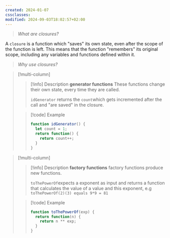 ```yaml
---
created: 2024-01-07
cssclasses: 
modified: 2024-09-03T18:02:57+02:00
---
```


> *What are closures?*

A `closure` is a function which "saves" its own state, even after the scope of the function is left.  This means that the function "remembers" its original scope, including any variables and functions defined within it.

> *Why use closures?*

> [!multi-column]
> 
>> [!info] Description
>> **generator functions**
>> These functions change their own state, every time they are called.
>>
>> `idGenerator` returns the `count`which gets incremented after the call and "are saved" in the closure.
>
>> [!code] Example
>> ```js
>> function idGenerator() {
>>   let count = 1;
>>   return function() {
>>     return count++;
>>   }
>> }
>> ```


> [!multi-column]
>
>>[!info] Description
>>**factory functions**
>>factory functions produce new functions.
>>
>>`toThePowerOf`expects a exponent as input and returns a function that calculates the value of a value and this exponent, e.g `toThePowerOf(2)(3) equals 9*9 = 81`
>
>>[!code] Example
>> ```js
>> function toThePowerOf(exp) {
>>   return function(n) {
>>     return n ** exp;
>>   }
>> }

